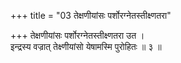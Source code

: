 +++
title = "03 तेक्षणीयांसः पर्शोरग्नेतस्तीक्ष्णतरा"

+++
तेक्षणीयांसः पर्शोरग्नेतस्तीक्ष्णतरा उत ।  
इन्द्रस्य वज्रात् तेक्ष्णीयांसो येषामस्मि पुरोहितः ॥ ३ ॥